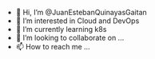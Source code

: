 - 👋 Hi, I’m @JuanEstebanQuinayasGaitan
- 👀 I’m interested in Cloud and DevOps
- 🌱 I’m currently learning k8s
- 💞️ I’m looking to collaborate on ...
- 📫 How to reach me ...

<!---
JuanEstebanQuinayasGaitan/JuanEstebanQuinayasGaitan is a ✨ special ✨ repository because its `README.md` (this file) appears on your GitHub profile.
You can click the Preview link to take a look at your changes.
--->
